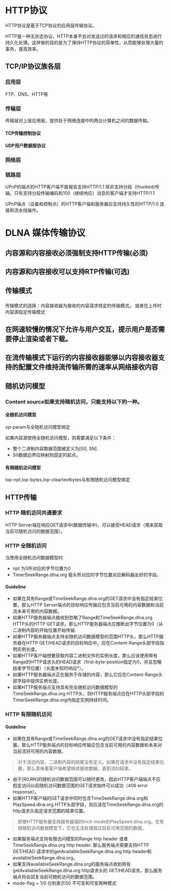 # HTTP协议

HTTP协议是基于TCP协议的应用层传输协议。

HTTP是一种无状态协议，HTTP本身不会对发送过的请求和相应的通信状态进行持久化处理。这样做的目的是为了保持HTTP协议的简单性，从而能够处理大量的事务，提高效率。

## TCP/IP协议族各层

### 应用层

FTP、DNS、HTTP等

### 传输层

传输层对上层应用层，提供处于网络连接中的两台计算机之间的数据传输。

#### TCP传输控制协议

#### UDP用户数据报协议


### 网络层

### 链路层




UPnP的端点的HTTP客户端不能报告支持HTTP/1.1 除非支持分段（thunked)传输。只有支持分段传输编码和100（继续响应）消息的客户端才支持HTTP/1.1

UPnP端点（设备和控制点）的HTTP客户端和服务器应支持持久性的HTTP/1.0 连接和流水线操作。

# DLNA 媒体传输协议
## 内容源和内容接收必须强制支持HTTP传输(必须)
## 内容源和内容接收可以支持RTP传输(可选)
## 传输模式
### 
传输模式的选择：内容接收器为接收的内容请求特定的传输模式。 或者在上传时内容源指定传输模式
## 在网速较慢的情况下允许与用户交互，提示用户是否需要停止渲染或者下载。
## 在流传输模式下运行的内容接收器能够以内容接收器支持的配置文件维持流传输所需的速率从网络接收内容
## 随机访问模型
### Content source如果支持随机访问，只能支持以下的一种。
#### 全随机访问模型

op-param与全随机访问模型绑定

如果内容源使用全随机访问模型，则需要满足以下条件：
- 整个二进制内容数据范围被定义为[S0, SN].
- S0数据边界应映射到固定的起点。

#### 有限随机访问模型

lop-npt,lop-bytes,lop-cleartextbytes与有限随机访问模型绑定

## HTTP传输
### HTTP 随机访问共通要求
HTTP Server端在响应GET请求中(数据传输中)，可以接受HEAD请求（用来获取当前可随机访问的数据范围）。
### HTTP 全随机访问
当使用全随机访问数据模型时
- npt 为0所对应的字节位置为0
- TimerSeekRange.dlna.org 报头所对应的字节位置对应解码器友好的字段。
#### Guideline
- 如果在具有Range或TimeSeekRange.dlna.org的GET请求中没有指定结束位置，那么HTTP Server端点的目标响应传输应包含当前可用的内容数据和当前流未来可用的内容数据。
- 如果HTTP服务器端点接收到忽略了Range和TimeSeekRange.dlna.org HTTP头的HTTP GET请求。那么HTTP服务器端点应推断出字节位置为0（从二进制内容的开始位置开始传输.
- 如果HTTP服务器端点支持全随机访问数据模型的范围HTTP头，那么HTTP服务器在HTTP GET/HEAD请求的目标响应中，应在Content-Range头部字段指明实例长度。
- 如果HTTP客户端想要获取内容二进制文件的实例长度，那么应该使用带有Range的HTTP请求头的HEAD请求（first-byte-position指定为0，并且忽略结束字节位置）（长度未知时响应*）。
- 如果HTTP服务器端点正在服务于存储的内容，那么它应在Content-Range头部字段中提供实例长度。
- 如果HTTP服务端点支持具有完全随机访问数据模型的TimeSeekRange.dlna.org HTTP头，则HTTP服务端点应在HTTP头部字段的TimerSeekRange.dlna.org内指定实例持续时间。

### HTTP 有限随机访问
#### Guideline
- 如果在具有Range或TimeSeekRange.dlna.org的GET请求中没有指定结束位置。那么HTTP服务端点的目标响应传输应包含当前可用的内容数据和未来对当前流将可用的内容数据。
> 对于活动内容，二进制内容的结尾没有定义。如果在请求中没有指定结束位置，那么意味着客户端希望继续接收数据，直到流的结束。
- 由于[R0,RN]的随机访问数据范围可以随时更改，因此HTTP客户端端点不应假定访问以前随机访问数据范围的GET请求始终可以成功（406 error response）。
- 如果HTTP客户端的GET请求中同时包含TimeSeekRange.dlna.org和PlaySpeed.dlna.org HTTP头部字段，则应该在TimeSeekRange.dlna.org的http请求头指定请求范围的结束位置。
> 即使HTTP服务器支持服务器端的trick-mode的PlaySpeed.dlna.org。在有限随机访问数据模型下，它也无法处理超过目前可用范围的数据。
- 如果服务端点支持有限访问模型的Range http header 或者 TimeSeekRange.dlna.org http header. 那么服务端点需要支持HTTP GET/HEAD 请求中的getAvailableSeekRange.dlna.org http header和availableSeekRange.dlna.org。
- 如果支持availableSeekRange.dlna.org的服务端点收到带有getAvaliableSeekRange.dlna.org http请求头的 GET/HEAD请求。那么服务端点将会回复当前可随机访问的数据范围。
- mode-flag = 1/0 分别表示S0 不可变和可变两种模式









